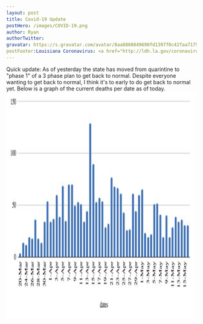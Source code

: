 ```yaml
---
layout: post
title: Covid-19 Update
postHero: /images/COVID-19.png
author: Ryan
authorTwitter: 
gravatar: https://s.gravatar.com/avatar/8aa8860849690fd1397f0c42faa71795?s=80
postFooter:Louisiana Coronavirus: <a href="http://ldh.la.gov/coronavirus/">Covid Louisiana</a>
---
```


Quick update: As of yesterday the state has moved from quarintine to "phase 1"
of a 3 phase plan to get back to normal. Despite everyone wanting to get back to normal,
I think it's to early to do get back to normal yet. Below is a graph of the current deaths
per date as of today. 
<img src="/images/covidupdate.jpg" id="post_pics" alt="coronavirus graph" width="500" height="600">

